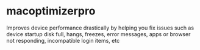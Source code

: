 # macoptimizerpro
Improves device performance drastically by helping you fix issues such as device startup disk full, hangs, freezes, error messages, apps or browser not responding, incompatible login items, etc
